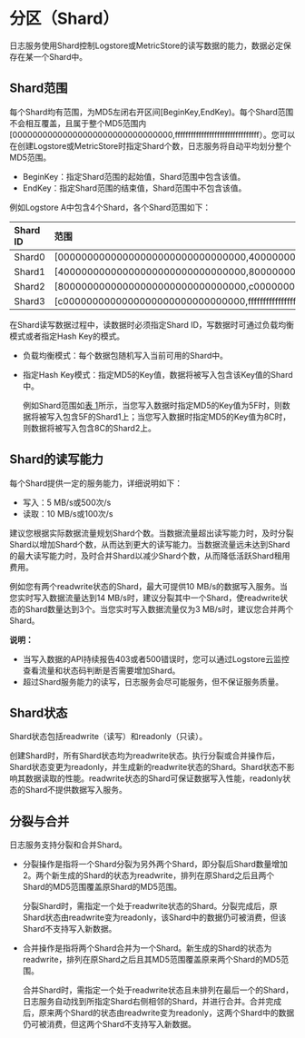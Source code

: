 # 分区（Shard）

日志服务使用Shard控制Logstore或MetricStore的读写数据的能力，数据必定保存在某一个Shard中。

## Shard范围

每个Shard均有范围，为MD5左闭右开区间\[BeginKey,EndKey\)。每个Shard范围不会相互覆盖，且属于整个MD5范围内\[00000000000000000000000000000000,ffffffffffffffffffffffffffffffff）。您可以在创建Logstore或MetricStore时指定Shard个数，日志服务将自动平均划分整个MD5范围。

-   BeginKey：指定Shard范围的起始值，Shard范围中包含该值。
-   EndKey：指定Shard范围的结束值，Shard范围中不包含该值。

例如Logstore A中包含4个Shard，各个Shard范围如下：

|Shard ID|范围|
|:-------|:-|
|Shard0|\[00000000000000000000000000000000,40000000000000000000000000000000\)|
|Shard1|\[40000000000000000000000000000000,80000000000000000000000000000000\)|
|Shard2|\[80000000000000000000000000000000,c0000000000000000000000000000000\)|
|Shard3|\[c0000000000000000000000000000000,ffffffffffffffffffffffffffffffff\)|

在Shard读写数据过程中，读数据时必须指定Shard ID，写数据时可通过负载均衡模式或者指定Hash Key的模式。

-   负载均衡模式：每个数据包随机写入当前可用的Shard中。
-   指定Hash Key模式：指定MD5的Key值，数据将被写入包含该Key值的Shard中。

    例如Shard范围如[表 1](#table_nff_jx8_wjo)所示，当您写入数据时指定MD5的Key值为5F时，则数据将被写入包含5F的Shard1上；当您写入数据时指定MD5的Key值为8C时，则数据将被写入包含8C的Shard2上。


## Shard的读写能力

每个Shard提供一定的服务能力，详细说明如下：

-   写入：5 MB/s或500次/s
-   读取：10 MB/s或100次/s

建议您根据实际数据流量规划Shard个数。当数据流量超出读写能力时，及时分裂Shard以增加Shard个数，从而达到更大的读写能力。当数据流量远未达到Shard的最大读写能力时，及时合并Shard以减少Shard个数，从而降低活跃Shard租用费用。

例如您有两个readwrite状态的Shard，最大可提供10 MB/s的数据写入服务。当您实时写入数据流量达到14 MB/s时，建议分裂其中一个Shard，使readwrite状态的Shard数量达到3个。当您实时写入数据流量仅为3 MB/s时，建议您合并两个Shard。

**说明：**

-   当写入数据的API持续报告403或者500错误时，您可以通过Logstore云监控查看流量和状态码判断是否需要增加Shard。
-   超过Shard服务能力的读写，日志服务会尽可能服务，但不保证服务质量。

## Shard状态

Shard状态包括readwrite（读写）和readonly（只读）。

创建Shard时，所有Shard状态均为readwrite状态。执行分裂或合并操作后，Shard状态变更为readonly，并生成新的readwrite状态的Shard。Shard状态不影响其数据读取的性能。readwrite状态的Shard可保证数据写入性能，readonly状态的Shard不提供数据写入服务。

## 分裂与合并

日志服务支持分裂和合并Shard。

-   分裂操作是指将一个Shard分裂为另外两个Shard，即分裂后Shard数量增加2。两个新生成的Shard的状态为readwrite，排列在原Shard之后且两个Shard的MD5范围覆盖原Shard的MD5范围。

    分裂Shard时，需指定一个处于readwrite状态的Shard。分裂完成后，原Shard状态由readwrite变为readonly，该Shard中的数据仍可被消费，但该Shard不支持写入新数据。

-   合并操作是指将两个Shard合并为一个Shard。新生成的Shard的状态为readwrite，排列在原Shard之后且其MD5范围覆盖原来两个Shard的MD5范围。

    合并Shard时，需指定一个处于readwrite状态且未排列在最后一个的Shard，日志服务自动找到所指定Shard右侧相邻的Shard，并进行合并。合并完成后，原来两个Shard的状态由readwrite变为readonly，这两个Shard中的数据仍可被消费，但这两个Shard不支持写入新数据。


